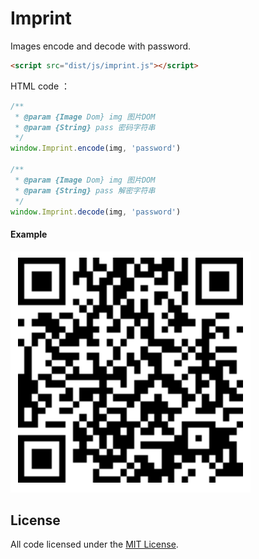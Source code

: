 # Imprint

Images encode and decode with password.

```html
<script src="dist/js/imprint.js"></script>
```

HTML code ：

```javascript
/**
 * @param {Image Dom} img 图片DOM
 * @param {String} pass 密码字符串
 */
window.Imprint.encode(img, 'password')

/**
 * @param {Image Dom} img 图片DOM
 * @param {String} pass 解密字符串
 */
window.Imprint.decode(img, 'password')
```

#### Example

![Demo](https://raw.githubusercontent.com/l-zhi/LZFile/gh-pages/code.png)

## License

All code licensed under the
[MIT License](http://www.opensource.org/licenses/mit-license.php).
